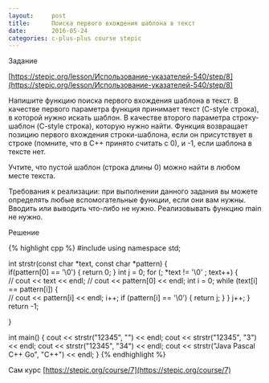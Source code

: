 ```yaml
---
layout:     post
title:      Поиска первого вхождения шаблона в текст
date:       2016-05-24
categories: c-plus-plus course stepic
---
```


Задание 

[https://stepic.org/lesson/Использование-указателей-540/step/8](https://stepic.org/lesson/Использование-указателей-540/step/8)

Напишите функцию поиска первого вхождения шаблона в текст. В качестве первого параметра функция принимает текст (C-style строка), в которой нужно искать шаблон. В качестве второго параметра строку-шаблон (C-style строка), которую нужно найти. Функция возвращает позицию первого вхождения строки-шаблона, если он присутствует в строке (помните, что в C++ принято считать с 0), и -1, если шаблона в тексте нет. 

Учтите, что пустой шаблон (строка длины 0) можно найти в любом месте текста. 

Требования к реализации: при выполнении данного задания вы можете определять любые вспомогательные функции, если они вам нужны. Вводить или выводить что-либо не нужно. Реализовывать функцию main не нужно.


Решение

{% highlight cpp %}
#include <iostream>
using namespace std;

int strstr(const char *text, const char *pattern)
{	
	if(pattern[0] == '\0') {
		return 0;
	}
	int j = 0;
    for (; *text != '\0' ; text++) 
	{	
		// cout << text << endl;
		// cout << pattern[0] << endl;
		int i = 0;
		while (text[i] == pattern[i]) 
		{	
			// cout << pattern[i] << endl;
			i++;
			if (pattern[i] == '\0') 
			{
				return j;
			}
		}
		j++;
	}
	return -1;
	
}

int main() {
    cout << strstr("12345", "") << endl;
    cout << strstr("12345", "3") << endl;
    cout << strstr("12345", "34") << endl;
    cout << strstr("Java Pascal C++ Go", "C++") << endl;
}
{% endhighlight %}

Сам курс [https://stepic.org/course/7](https://stepic.org/course/7)